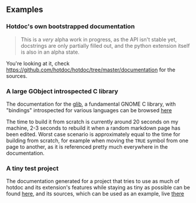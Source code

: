 ## Examples

### Hotdoc's own bootstrapped documentation

> This is a *very* alpha work in progress, as the API isn't stable yet, docstrings are only partially filled out, and the python extension itself is also in an alpha state.

You're looking at it, check <https://github.com/hotdoc/hotdoc/tree/master/documentation> for the sources.

### A large GObject introspected C library

The documentation for the [glib](https://developer.gnome.org/glib/stable/), a fundamental GNOME C library, with "bindings" introspected for various languages can be browsed [here](https://people.collabora.com/~meh/glib_hotdoc/html/index.html)

The time to build it from scratch is currently around 20 seconds on my machine, 2-3 seconds to rebuild it when a random markdown page has been edited. Worst case scenario is approximately equal to the time
for building from scratch, for example when moving the `TRUE` symbol from one page to another, as it is referenced pretty much everywhere in the documentation.

### A tiny test project

The documentation generated for a project that tries to use as much of hotdoc and its extension's features while staying as tiny as possible can be found [here](https://people.collabora.com/~meh/test_hotdoc_hotdoc/html/index.html), and its sources, which can be used as an example, live [there](https://github.com/hotdoc/test_hotdoc)
